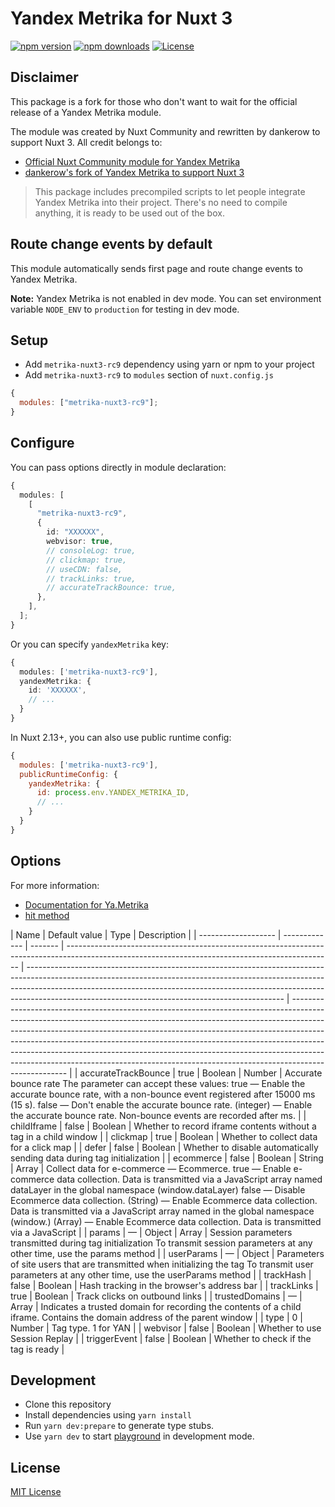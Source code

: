 # Yandex Metrika for Nuxt 3

[![npm version][npm-version-src]][npm-version-href]
[![npm downloads][npm-downloads-src]][npm-downloads-href]
[![License][license-src]][license-href]

## Disclaimer

This package is a fork for those who don't want to wait for the official release of a Yandex Metrika module.

The module was created by Nuxt Community and rewritten by dankerow to support Nuxt 3. All credit belongs to:

- [Official Nuxt Community module for Yandex Metrika](https://github.com/nuxt-community/yandex-metrika-module)
- [dankerow's fork of Yandex Metrika to support Nuxt 3](https://github.com/dankerow/yandex-metrika-module)

> This package includes precompiled scripts to let people integrate Yandex Metrika into their project. There's no need to compile anything, it is ready to be used out of the box.

## Route change events by default

This module automatically sends first page and route change events to Yandex Metrika.

**Note:** Yandex Metrika is not enabled in dev mode.
You can set environment variable `NODE_ENV` to `production` for testing in dev mode.

## Setup

- Add `metrika-nuxt3-rc9` dependency using yarn or npm to your project
- Add `metrika-nuxt3-rc9` to `modules` section of `nuxt.config.js`

```js
{
  modules: ["metrika-nuxt3-rc9"];
}
```

## Configure

You can pass options directly in module declaration:

```ts
{
  modules: [
    [
      "metrika-nuxt3-rc9",
      {
        id: "XXXXXX",
        webvisor: true,
        // consoleLog: true,
        // clickmap: true,
        // useCDN: false,
        // trackLinks: true,
        // accurateTrackBounce: true,
      },
    ],
  ];
}
```

Or you can specify `yandexMetrika` key:

```ts
{
  modules: ['metrika-nuxt3-rc9'],
  yandexMetrika: {
    id: 'XXXXXX',
    // ...
  }
}
```

In Nuxt 2.13+, you can also use public runtime config:

```js
{
  modules: ['metrika-nuxt3-rc9'],
  publicRuntimeConfig: {
    yandexMetrika: {
      id: process.env.YANDEX_METRIKA_ID,
      // ...
    }
  }
}
```

## Options

For more information:

- [Documentation for Ya.Metrika](https://yandex.com/support/metrica/code/counter-initialize.html)
- [hit method](https://yandex.com/support/metrica/objects/hit.html)

| Name                | Default value | Type    | Description                                                                                                                                      |
| ------------------- | ------------- | ------- | ------------------------------------------------------------------------------------------------------------------------------------------------ | ---------------------------------------------------------------------------------------------------------------------------------------------------------------------------------------------------------------------------------------------------------------------------------------------------------- | ---------------------------------------------------------------------------------------------------------------------------------------------------------------------------------------------------------------------------------------------------------------------------------------------------------------------------------------------------------------------------------------------------------------------------------------------------------------------------------------------------------- |
| accurateTrackBounce | true          | Boolean | Number                                                                                                                                           | Accurate bounce rate The parameter can accept these values: true — Enable the accurate bounce rate, with a non-bounce event registered after 15000 ms (15 s). false — Don't enable the accurate bounce rate. <N> (integer) — Enable the accurate bounce rate. Non-bounce events are recorded after <N> ms. |
| childIframe         | false         | Boolean | Whether to record iframe contents without a tag in a child window                                                                                |
| clickmap            | true          | Boolean | Whether to collect data for a click map                                                                                                          |
| defer               | false         | Boolean | Whether to disable automatically sending data during tag initialization                                                                          |
| ecommerce           | false         | Boolean | String                                                                                                                                           | Array                                                                                                                                                                                                                                                                                                      | Collect data for e-commerce — Ecommerce. true — Enable e-commerce data collection. Data is transmitted via a JavaScript array named dataLayer in the global namespace (window.dataLayer) false — Disable Ecommerce data collection. <objectName> (String) — Enable Ecommerce data collection. Data is transmitted via a JavaScript array named <objectName> in the global namespace (window.<objectName>) <array> (Array) — Enable Ecommerce data collection. Data is transmitted via a JavaScript <array> |
| params              | —             | Object  | Array                                                                                                                                            | Session parameters transmitted during tag initialization To transmit session parameters at any other time, use the params method                                                                                                                                                                           |
| userParams          | —             | Object  | Parameters of site users that are transmitted when initializing the tag To transmit user parameters at any other time, use the userParams method |
| trackHash           | false         | Boolean | Hash tracking in the browser's address bar                                                                                                       |
| trackLinks          | true          | Boolean | Track clicks on outbound links                                                                                                                   |
| trustedDomains      | —             | Array   | Indicates a trusted domain for recording the contents of a child iframe. Contains the domain address of the parent window                        |
| type                | 0             | Number  | Tag type. 1 for YAN                                                                                                                              |
| webvisor            | false         | Boolean | Whether to use Session Replay                                                                                                                    |
| triggerEvent        | false         | Boolean | Whether to check if the tag is ready                                                                                                             |

## Development

- Clone this repository
- Install dependencies using `yarn install`
- Run `yarn dev:prepare` to generate type stubs.
- Use `yarn dev` to start [playground](./playground) in development mode.

## License

[MIT License](./LICENSE)

<!-- Badges -->

[npm-version-src]: https://img.shields.io/npm/v/metrika-nuxt3-rc9/latest.svg?style=flat-square
[npm-version-href]: https://npmjs.com/package/metrika-nuxt3-rc9
[npm-downloads-src]: https://img.shields.io/npm/dt/metrika-nuxt3-rc9.svg?style=flat-square
[npm-downloads-href]: https://npmjs.com/package/metrika-nuxt3-rc9
[license-src]: https://img.shields.io/npm/l/metrika-nuxt3-rc9.svg?style=flat-square
[license-href]: https://npmjs.com/package/metrika-nuxt3-rc9
